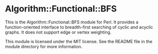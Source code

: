 Algorithm::Functional::BFS
==========================

This is the Algorithm::Functional::BFS module for Perl.  It provides a
function-oriented interface to breadth-first searching of cyclic and acyclic
graphs.  It does not support edge or vertex weighting.

This module is licensed under the MIT license.  See the README file in the
module directory for more information.
